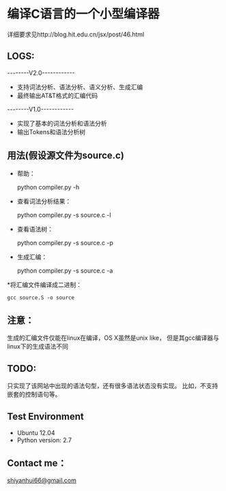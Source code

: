 编译C语言的一个小型编译器
=========================
详细要求见http://blog.hit.edu.cn/jsx/post/46.html


LOGS:
-----

--------V2.0------------
* 支持词法分析、语法分析、语义分析、生成汇编
* 最终输出AT&T格式的汇编代码

--------V1.0------------
* 实现了基本的词法分析和语法分析
* 输出Tokens和语法分析树



用法(假设源文件为source.c)
------------------------
* 帮助：

    python compiler.py -h

* 查看词法分析结果：

    python compiler.py -s source.c -l

* 查看语法树：

    python compiler.py -s source.c -p

* 生成汇编：

    python compiler.py -s source.c -a

*将汇编文件编译成二进制：

    gcc source.S -o source



注意：
------------------------
生成的汇编文件仅能在linux在编译，OS X虽然是unix like，
但是其gcc编译器与linux下的生成语法不同



TODO:
------------------------
只实现了该网站中出现的语法句型，还有很多语法状态没有实现。
比如，不支持嵌套的控制语句等。


Test Environment
------------------------
* Ubuntu 12.04
* Python version: 2.7


Contact me：
------------------------
shiyanhui66@gmail.com
